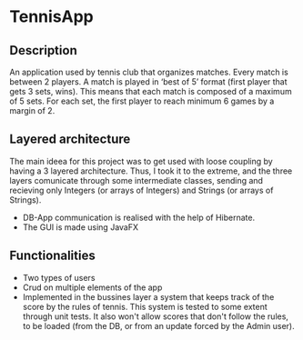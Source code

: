 # TennisApp

## Description
   An application used by tennis club that organizes matches. Every match is between 2 players. A match is played in ‘best of 5’ format (first player that gets 3 sets, wins). This means that each match is composed of a maximum of 5 sets. For each set, the first player to reach minimum 6 games by a margin of 2. 

## Layered architecture
   The main ideea for this project was to get used with loose coupling by having a 3 layered architecture. Thus, I took it to the extreme, and the three layers comunicate through some intermediate classes, sending and recieving only Integers (or arrays of Integers) and Strings (or arrays of Strings).
 * DB-App communication is realised with the help of Hibernate.
 * The GUI is made using JavaFX
 
## Functionalities
   * Two types of users
   * Crud on multiple elements of the app
   * Implemented in the bussines layer a system that keeps track of the score by the rules of tennis. This system is tested to some extent through unit tests. It also won't allow scores that don't follow the rules, to be loaded (from the DB, or from an update forced by the Admin user).
